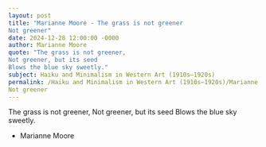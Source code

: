 ```yaml
---
layout: post
title: "Marianne Moore - The grass is not greener
Not greener"
date: 2024-12-28 12:00:00 -0000
author: Marianne Moore
quote: "The grass is not greener,
Not greener, but its seed
Blows the blue sky sweetly."
subject: Haiku and Minimalism in Western Art (1910s–1920s)
permalink: /Haiku and Minimalism in Western Art (1910s–1920s)/Marianne Moore/Marianne Moore - The grass is not greener
Not greener
---
```


The grass is not greener,
Not greener, but its seed
Blows the blue sky sweetly.

- Marianne Moore

